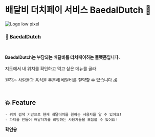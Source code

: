 #  배달비 더치페이 서비스 BaedalDutch 🛵

![Logo low pixel](https://user-images.githubusercontent.com/92617810/168429436-d3c1bee3-77b0-452d-9f32-61804a7d64f5.png)

### 🔗  [BaedalDutch](https://baedaldutch.tk/)
<br>


**BaedalDutch는 부담되는 배달비를 더치페이하는 플랫폼입니다.** <br>
<br>
지도에서 내 위치를 확인하고 먹고 싶은 메뉴를 골라 <br>
<br>
원하는 사람들과 음식을 주문해 배달비를 절약할 수 있습니다 💰
<br><br>
## 💥 Feature
	- 위치 검색 기반으로 현재 배달더치를 원하는 사용자를 알 수 있어요!
	- 파티를 만들어 배달더치를 희망하는 사용자들을 모집할 수 있어요!
**확인용**	








